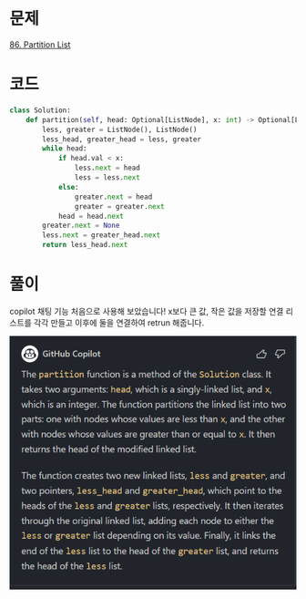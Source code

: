 # 문제

[86. Partition List](https://leetcode.com/problems/partition-list/description/)

# 코드

```py
class Solution:
    def partition(self, head: Optional[ListNode], x: int) -> Optional[ListNode]:
        less, greater = ListNode(), ListNode()
        less_head, greater_head = less, greater
        while head:
            if head.val < x:
                less.next = head
                less = less.next
            else:
                greater.next = head
                greater = greater.next
            head = head.next
        greater.next = None
        less.next = greater_head.next
        return less_head.next
```

# 풀이

copilot 채팅 기능 처음으로 사용해 보았습니다! x보다 큰 값, 작은 값을 저장할 연결 리스트를 각각 만들고 이후에 둘을 연결하여 retrun 해줍니다.

![Alt text](image.png)
